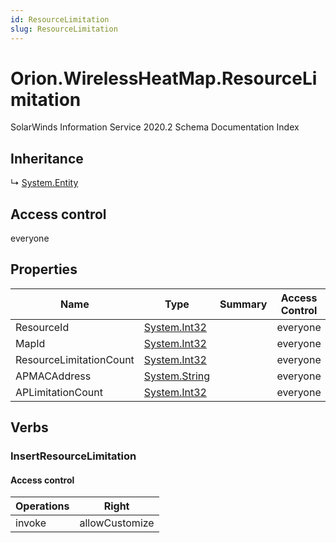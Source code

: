 ```yaml
---
id: ResourceLimitation
slug: ResourceLimitation
---
```


# Orion.WirelessHeatMap.ResourceLimitation

SolarWinds Information Service 2020.2 Schema Documentation Index

## Inheritance

↳ [System.Entity](./../System/Entity)

## Access control

everyone

## Properties

| Name | Type | Summary | Access Control |
| ------ | ------ | ------ | ------ |
| ResourceId | [System.Int32](https://docs.microsoft.com/en-us/dotnet/api/system.int32) |  | everyone |
| MapId | [System.Int32](https://docs.microsoft.com/en-us/dotnet/api/system.int32) |  | everyone |
| ResourceLimitationCount | [System.Int32](https://docs.microsoft.com/en-us/dotnet/api/system.int32) |  | everyone |
| APMACAddress | [System.String](https://docs.microsoft.com/en-us/dotnet/api/system.string) |  | everyone |
| APLimitationCount | [System.Int32](https://docs.microsoft.com/en-us/dotnet/api/system.int32) |  | everyone |

## Verbs

### InsertResourceLimitation

#### Access control

| Operations | Right |
| ------ | ------ |
| invoke | allowCustomize |

